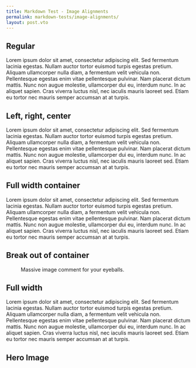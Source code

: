 ```yaml
---
title: Markdown Test - Image Alignments
permalink: markdown-tests/image-alignments/
layout: post.vto
---
```

<style>
  .container {
    width: 75%;
  }

  .figure-test {
    width: 1200px;
    object-fit: cover;
  }
</style>

## Regular
Lorem ipsum dolor sit amet, consectetur adipiscing elit. Sed fermentum lacinia egestas. Nullam auctor tortor euismod turpis egestas pretium. Aliquam ullamcorper nulla diam, a fermentum velit vehicula non. Pellentesque egestas enim vitae pellentesque pulvinar. Nam placerat dictum mattis. Nunc non augue molestie, ullamcorper dui eu, interdum nunc. In ac aliquet sapien. Cras viverra luctus nisl, nec iaculis mauris laoreet sed. Etiam eu tortor nec mauris semper accumsan at at turpis.

## Left, right, center
Lorem ipsum dolor sit amet, consectetur adipiscing elit. Sed fermentum lacinia egestas. Nullam auctor tortor euismod turpis egestas pretium. Aliquam ullamcorper nulla diam, a fermentum velit vehicula non. Pellentesque egestas enim vitae pellentesque pulvinar. Nam placerat dictum mattis. Nunc non augue molestie, ullamcorper dui eu, interdum nunc. In ac aliquet sapien. Cras viverra luctus nisl, nec iaculis mauris laoreet sed. Etiam eu tortor nec mauris semper accumsan at at turpis.

## Full width container
Lorem ipsum dolor sit amet, consectetur adipiscing elit. Sed fermentum lacinia egestas. Nullam auctor tortor euismod turpis egestas pretium. Aliquam ullamcorper nulla diam, a fermentum velit vehicula non. Pellentesque egestas enim vitae pellentesque pulvinar. Nam placerat dictum mattis. Nunc non augue molestie, ullamcorper dui eu, interdum nunc. In ac aliquet sapien. Cras viverra luctus nisl, nec iaculis mauris laoreet sed. Etiam eu tortor nec mauris semper accumsan at at turpis.

## Break out of container
<div class="figure-test">
  <figure>
    <img src="https://mmistakes.github.io/minimal-mistakes/assets/images/image-alignment-1200x4002.jpg" alt="">
    <figcaption>Massive image comment for your eyeballs.</figcaption>
  </figure=>
</div>

## Full width
Lorem ipsum dolor sit amet, consectetur adipiscing elit. Sed fermentum lacinia egestas. Nullam auctor tortor euismod turpis egestas pretium. Aliquam ullamcorper nulla diam, a fermentum velit vehicula non. Pellentesque egestas enim vitae pellentesque pulvinar. Nam placerat dictum mattis. Nunc non augue molestie, ullamcorper dui eu, interdum nunc. In ac aliquet sapien. Cras viverra luctus nisl, nec iaculis mauris laoreet sed. Etiam eu tortor nec mauris semper accumsan at at turpis.

## Hero Image
